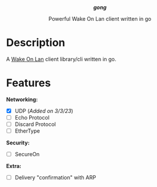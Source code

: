 <p align="center">
  <b><i>gong</i></b>
  <p align="center">Powerful Wake On Lan client written in go</p>
</p>

# Description

A <a href="https://en.wikipedia.org/wiki/Wake-on-LAN">Wake On Lan</a> client library/cli written in go.

# Features

**Networking:**

- [X] UDP (*Added on 3/3/23*)
- [ ] Echo Protocol
- [ ] Discard Protocol 
- [ ] EtherType

**Security:**

- [ ] SecureOn

**Extra:**

- [ ] Delivery "confirmation" with ARP
